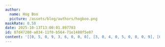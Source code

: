 ```yaml
---
author:
  name: Hog Boo
  picture: /assets/blog/authors/hogboo.png
maskRate: 0.58
date: 2025-10-13T13:00:01.897783
id: 87d47280-a834-11f0-b564-71e1480f5e87
content: '[[0, 5, 0, 9, 3, 6, 0, 0, 0], [3, 0, 4, 0, 5, 0, 0, 0, 9], [0, 0, 9, 4, 0, 0, 3, 8, 5], [9, 4, 6, 0, 0, 3, 0, 0, 7], [2, 0, 0, 7, 0, 0, 0, 0, 0], [5, 0, 7, 0, 9, 4, 0, 0, 2], [0, 0, 0, 5, 0, 0, 0, 2, 3], [0, 0, 0, 0, 0, 0, 4, 0, 0], [4, 2, 5, 0, 1, 8, 0, 0, 6]]'
---
```

